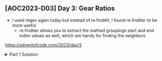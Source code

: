 ## [AOC2023-D03] Day 3: Gear Ratios
- I used regex again today but instead of re.findAll, I found re.finditer to be more useful
  - re.finditer allows you to extract the mathed groupings start and end index values as well, which are handy for finding the neighbors 

https://adventofcode.com/2023/day/3

<details>
  <summary>Part 1 Solution</summary>
  ```python

  #%% Source files
  import re
  fPath = "../aoc-2023-Src/"
  # f = open(fPath+"d3DemoInputs.txt", "r")
  f = open(fPath+"d3ActualInputs.txt", "r")
  inputs = f.read()
  lines = inputs.splitlines()

  #%% Part 1
allNums = []
partNums = []
notPartNums = []
for idx, line in enumerate(lines):
    #add "edges"
    line = "." + line + "."
    
    y0 = idx - 1
    y1 = idx + 1
    # lineNums = re.findall(r'\d+', line)
    for match in re.finditer(r'\d+', line):
        num = match.group()
        allNums.append(num)
        start = match.start()
        end = match.end()
        x0 = start - 1 #one character before start of num text
        x1 = end #one char after end of num
        topLine = "." + lines[y0] + "." if y0 >=0 else "." * len(line)
        bottomLine = "." + lines[y1] + "." if y1 < len(lines) else "." * len(line)
        topSlice = topLine[x0:x1+1]
        botSlice = bottomLine[x0:x1+1]
        leftSlice = line[x0]
        rightSlice = line[x1]
        neighb = set(topSlice + botSlice + leftSlice + rightSlice)
        # print(num, neighb)
        if len(neighb) == 1 and ('.' in neighb):
            notPartNums.append(int(num))
        else:
            partNums.append(int(num))
            

  print("Part 1", sum(partNums))
  ```
</details>

<details>
  <summary>Part 2 Solution</summary>
  ```python
    #%% Part 2
  # find all gears
  gears = []
  gearsMap = {}
  #find coordinates of all gears
  for idx, line in enumerate(lines):
      for xPos, char in enumerate(line):
          if char == "*":
              gears.append((idx, xPos))
  
  #find adjacents numbers
  for gear in gears:
      gearsMap[gear] = [] #adj numbers to store for each gear
      y = gear[0] #row/line num
      x = gear[1] #x-pos in line
      y0 = max(y - 1,0) #stop at row 0
      y1 = min(y + 1, len(lines)-1) #don't go past max line #
      rowsToCheck = list(set([y0, y, y1]))
      
      for row in rowsToCheck:
          for match in re.finditer(r'\d+', lines[row]): #find all #s in a line
              num, start, end = match.group(), match.start(), match.end()
              if row == y: #current row
                  if(end == x) or (start == x+1):
                      gearsMap[gear].append(num)  
              else: # row above or below
                  if (start-1 <= x <= end) or (x-1 <= end-1 <= x+1) or (x-1 <=start<= x+1):
                      gearsMap[gear].append(num)
  
  gearRatios = []
  for key, val in gearsMap.items():
      if len(val) == 2:
          gearRatios.append(int(val[0]) * int(val[1]))
  
  print("Part 2", sum(gearRatios))
  ```
</details>
